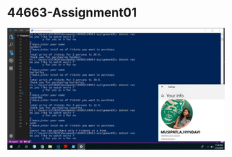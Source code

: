 # 44663-Assignment01


<img src = "https://github.com/HyndaviReddy/44663-Assignment01/blob/master/Screenshot%20(204).png">